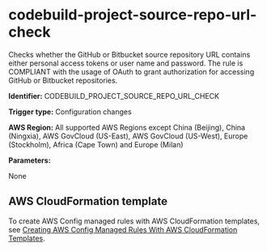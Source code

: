 # codebuild\-project\-source\-repo\-url\-check<a name="codebuild-project-source-repo-url-check"></a>

Checks whether the GitHub or Bitbucket source repository URL contains either personal access tokens or user name and password\. The rule is COMPLIANT with the usage of OAuth to grant authorization for accessing GitHub or Bitbucket repositories\.

**Identifier:** CODEBUILD\_PROJECT\_SOURCE\_REPO\_URL\_CHECK

**Trigger type:** Configuration changes

**AWS Region:** All supported AWS Regions except China \(Beijing\), China \(Ningxia\), AWS GovCloud \(US\-East\), AWS GovCloud \(US\-West\), Europe \(Stockholm\), Africa \(Cape Town\) and Europe \(Milan\)

**Parameters:**

 None   

## AWS CloudFormation template<a name="w24aac11c29c17c75c15"></a>

To create AWS Config managed rules with AWS CloudFormation templates, see [Creating AWS Config Managed Rules With AWS CloudFormation Templates](aws-config-managed-rules-cloudformation-templates.md)\.